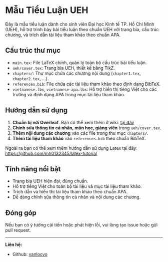 # Mẫu Tiểu Luận UEH

Đây là mẫu tiểu luận dành cho sinh viên Đại học Kinh tế TP. Hồ Chí Minh (UEH), hỗ trợ trình bày bài tiểu luận theo chuẩn UEH với trang bìa, cấu trúc chương, và trích dẫn tài liệu tham khảo theo chuẩn APA.

## Cấu trúc thư mục

- `main.tex`: File LaTeX chính, quản lý toàn bộ cấu trúc bài tiểu luận.
- `ueh/cover.tex`: Trang bìa UEH, thiết kế bằng TikZ.
- `chapters/`: Thư mục chứa các chương nội dung (`chapter1.tex`, `chapter2.tex`, ...).
- `references.bib`: File chứa các tài liệu tham khảo theo định dạng BibTeX.
- `vietnamese.lbx`, `vietnamese-apa.lbx`: Hỗ trợ hiển thị tiếng Việt cho các trường và định dạng APA trong mục tài liệu tham khảo.

## Hướng dẫn sử dụng
1. **Chuẩn bị với Overleaf**. Bạn có thể xem thêm ở wiki: [tại đây](https://github.com/vanlocvo/UEH-Template/wiki/H%C6%B0%E1%BB%9Bng-d%E1%BA%ABn-s%E1%BB%AD-d%E1%BB%A5ng-v%E1%BB%9Bi-Overleaf)
2. **Chỉnh sửa thông tin cá nhân, môn học, giảng viên** trong `ueh/cover.tex`.
3. **Thêm nội dung các chương** vào các file trong thư mục `chapters/`.
4. **Thêm tài liệu tham khảo** vào `references.bib` theo chuẩn BibTeX.

Ngoài ra bạn có thể xem thêm hướng dẫn sử dụng Latex tại đây: https://github.com/mh0132345/latex-tutorial

## Tính năng nổi bật
- Trang bìa UEH hiện đại, đúng chuẩn.
- Hỗ trợ tiếng Việt cho toàn bộ tài liệu và mục tài liệu tham khảo.
- Trích dẫn và hiển thị tài liệu tham khảo theo chuẩn APA.
- Dễ dàng chỉnh sửa thông tin cá nhân và nội dung các chương.

## Đóng góp
Nếu bạn có ý tưởng cải tiến hoặc phát hiện lỗi, vui lòng tạo issue hoặc gửi pull request.

---

**Liên hệ:**
- Github: [vanlocvo](https://github.com/vanlocvo)

